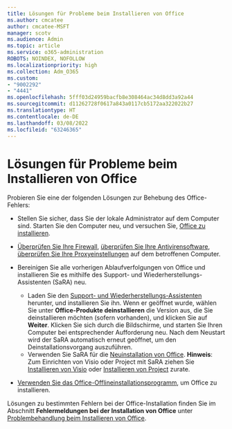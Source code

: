 ```yaml
---
title: Lösungen für Probleme beim Installieren von Office
ms.author: cmcatee
author: cmcatee-MSFT
manager: scotv
ms.audience: Admin
ms.topic: article
ms.service: o365-administration
ROBOTS: NOINDEX, NOFOLLOW
ms.localizationpriority: high
ms.collection: Adm_O365
ms.custom:
- "9002292"
- "4441"
ms.openlocfilehash: 5fff03d24959bacfb8e308464ac34d8dd3a92a44
ms.sourcegitcommit: d11262728f0617a843a0117cb5172aa322022b27
ms.translationtype: HT
ms.contentlocale: de-DE
ms.lasthandoff: 03/08/2022
ms.locfileid: "63246365"
---
```

# <a name="solutions-for-issues-when-installing-office"></a>Lösungen für Probleme beim Installieren von Office

Probieren Sie eine der folgenden Lösungen zur Behebung des Office-Fehlers:

- Stellen Sie sicher, dass Sie der lokale Administrator auf dem Computer sind. Starten Sie den Computer neu, und versuchen Sie, [Office zu installieren](https://portal.office.com/OLS/MySoftware.aspx).

- [Überprüfen Sie Ihre Firewall](https://support.office.com/article/unlicensed-product-and-activation-errors-in-office-0d23d3c0-c19c-4b2f-9845-5344fedc4380#bkmk_checkfirewall), [überprüfen Sie Ihre Antivirensoftware](https://support.office.com/article/unlicensed-product-and-activation-errors-in-office-0d23d3c0-c19c-4b2f-9845-5344fedc4380#bkmk_checkav), [überprüfen Sie Ihre Proxyeinstellungen](https://support.office.com/article/unlicensed-product-and-activation-errors-in-office-0d23d3c0-c19c-4b2f-9845-5344fedc4380#bkmk_checkproxy) auf dem betroffenen Computer.

- Bereinigen Sie alle vorherigen Ablaufverfolgungen von Office und installieren Sie es mithilfe des Support- und Wiederherstellungs-Assistenten (SaRA) neu. 

    - Laden Sie den [Support- und Wiederherstellungs-Assistenten](https://aka.ms/SARA-OfficeUninstall-Alchemy) herunter, und installieren Sie ihn. Wenn er geöffnet wurde, wählen Sie unter **Office-Produkte deinstallieren** die Version aus, die Sie deinstallieren möchten (sofern vorhanden), und klicken Sie auf **Weiter**. Klicken Sie sich durch die Bildschirme, und starten Sie Ihren Computer bei entsprechender Aufforderung neu. Nach dem Neustart wird der SaRA automatisch erneut geöffnet, um den Deinstallationsvorgang auszuführen.
    - Verwenden Sie SaRA für die [Neuinstallation von Office](https://aka.ms/sara-officeinstall). **Hinweis**: Zum Einrichten von Visio oder Project mit SaRA ziehen Sie [Installieren von Visio](https://aka.ms/SaRA-VisioSetupScenario) oder [Installieren von Project](https://aka.ms/SaRA-ProjectSetupScenario) zurate.  

- [Verwenden Sie das Office-Offlineinstallationsprogramm](https://support.office.com/article/f0a85fe7-118f-41cb-a791-d59cef96ad1c?wt.mc_id=Alchemy_ClientDIA), um Office zu installieren.

Lösungen zu bestimmten Fehlern bei der Office-Installation finden Sie im Abschnitt **Fehlermeldungen bei der Installation von Office** unter [Problembehandlung beim Installieren von Office](https://support.office.com/article/35ff2def-e0b2-4dac-9784-4cf212c1f6c2#BKMK_ErrorMessages).

